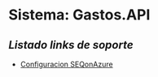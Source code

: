 # Sistema: Gastos.API
## *Listado links de soporte*

- [Configuracion SEQonAzure](https://ml-software.ch/posts/running-seq-on-azure)
